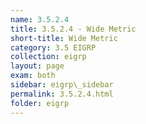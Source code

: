 ```yaml
---
name: 3.5.2.4
title: 3.5.2.4 - Wide Metric
short-title: Wide Metric
category: 3.5 EIGRP
collection: eigrp
layout: page
exam: both
sidebar: eigrp\_sidebar
permalink: 3.5.2.4.html
folder: eigrp
---
```

